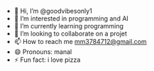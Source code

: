 - 👋 Hi, I’m @goodvibesonly1
- 👀 I’m interested in programming and AI 
- 🌱 I’m currently learning programming
- 💞️ I’m looking to collaborate on a projet
- 📫 How to reach me mm3784712@gmail.com
- 😄 Pronouns: manal
- ⚡ Fun fact: i love pizza

<!---
goodvibesonly1/goodvibesonly1 is a ✨ special ✨ repository because its `README.md` (this file) appears on your GitHub profile.
You can click the Preview link to take a look at your changes.
--->
